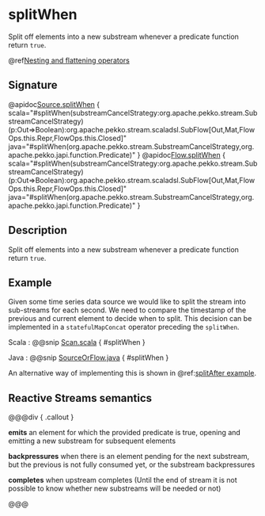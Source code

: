 # splitWhen

Split off elements into a new substream whenever a predicate function return `true`.

@ref[Nesting and flattening operators](../index.md#nesting-and-flattening-operators)

## Signature

@apidoc[Source.splitWhen](Source) { scala="#splitWhen(substreamCancelStrategy:org.apache.pekko.stream.SubstreamCancelStrategy)(p:Out=&gt;Boolean):org.apache.pekko.stream.scaladsl.SubFlow[Out,Mat,FlowOps.this.Repr,FlowOps.this.Closed]" java="#splitWhen(org.apache.pekko.stream.SubstreamCancelStrategy,org.apache.pekko.japi.function.Predicate)" }
@apidoc[Flow.splitWhen](Flow) { scala="#splitWhen(substreamCancelStrategy:org.apache.pekko.stream.SubstreamCancelStrategy)(p:Out=&gt;Boolean):org.apache.pekko.stream.scaladsl.SubFlow[Out,Mat,FlowOps.this.Repr,FlowOps.this.Closed]" java="#splitWhen(org.apache.pekko.stream.SubstreamCancelStrategy,org.apache.pekko.japi.function.Predicate)" }


## Description

Split off elements into a new substream whenever a predicate function return `true`.

## Example

Given some time series data source we would like to split the stream into sub-streams for each second.
We need to compare the timestamp of the previous and current element to decide when to split. This
decision can be implemented in a `statefulMapConcat` operator preceding the `splitWhen`.  

Scala
:  @@snip [Scan.scala](/docs/src/test/scala/docs/stream/operators/sourceorflow/Split.scala) { #splitWhen }

Java
:  @@snip [SourceOrFlow.java](/docs/src/test/java/jdocs/stream/operators/sourceorflow/Split.java) { #splitWhen }

An alternative way of implementing this is shown in @ref:[splitAfter example](splitAfter.md#example).

## Reactive Streams semantics

@@@div { .callout }

**emits** an element for which the provided predicate is true, opening and emitting a new substream for subsequent elements

**backpressures** when there is an element pending for the next substream, but the previous is not fully consumed yet, or the substream backpressures

**completes** when upstream completes (Until the end of stream it is not possible to know whether new substreams will be needed or not)

@@@

